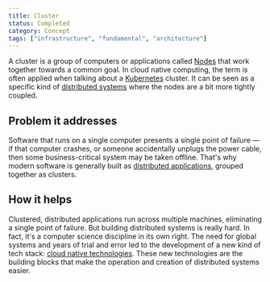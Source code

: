 ```yaml
---
title: Cluster
status: Completed
category: Concept
tags: ["infrastructure", "fundamental", "architecture"]
---
```


A cluster is a group of computers or applications called [Nodes](/nodes/) that work together towards a common goal.
In cloud native computing, the term is often applied when talking about a [Kubernetes](/kubernetes/) cluster.
It can be seen as a specific kind of [distributed systems](/distributed-systems/) where the nodes are a bit more tightly coupled.

## Problem it addresses 

Software that runs on a single computer presents a single point of failure 
— if that computer crashes, or someone accidentally unplugs the power cable, 
then some business-critical system may be taken offline. 
That's why modern software is generally built as [distributed applications](/distributed-apps/), grouped together as clusters. 

## How it helps

Clustered, distributed applications run across multiple machines, eliminating a single point of failure. 
But building distributed systems is really hard. 
In fact, it's a computer science discipline in its own right. 
The need for global systems and years of trial and error led to the development of a new kind of tech stack: 
[cloud native technologies](/cloud-native-tech/). 
These new technologies are the building blocks that make the operation and creation of distributed systems easier.
